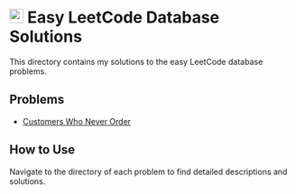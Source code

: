 # <img src="https://www.svgrepo.com/show/405751/green-circle.svg" width="25px" height="25px"></img> Easy LeetCode Database Solutions

This directory contains my solutions to the easy LeetCode database problems.

## Problems

- [Customers Who Never Order](./Customers%20Who%20Never%20Order/)

## How to Use

Navigate to the directory of each problem to find detailed descriptions and solutions.
